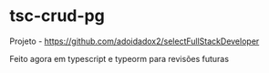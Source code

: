 # tsc-crud-pg
Projeto - https://github.com/adoidadox2/selectFullStackDeveloper 

Feito agora em typescript e typeorm para revisões futuras

